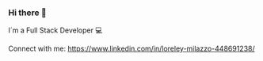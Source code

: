 ### Hi there 👋


I´m a Full Stack Developer 💻


Connect with me:  https://www.linkedin.com/in/loreley-milazzo-448691238/

